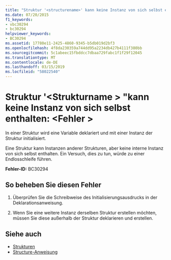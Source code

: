 ```yaml
---
title: "Struktur '<structurename>' kann keine Instanz von sich selbst enthalten: <error>"
ms.date: 07/20/2015
f1_keywords:
- vbc30294
- bc30294
helpviewer_keywords:
- BC30294
ms.assetid: 17780e11-2425-4860-9345-b5db019d2bf3
ms.openlocfilehash: 4f8da230359a744dd95a2234db427b4111f380bb
ms.sourcegitcommit: 5c1abeec15fbddcc7dbaa729fabc1f1f29f12045
ms.translationtype: MT
ms.contentlocale: de-DE
ms.lasthandoff: 03/15/2019
ms.locfileid: "58022540"
---
```

# <a name="structure-structurename-cannot-contain-an-instance-of-itself-error"></a>Struktur '\<Strukturname > "kann keine Instanz von sich selbst enthalten: \<Fehler >
In einer Struktur wird eine Variable deklariert und mit einer Instanz der Struktur initialisiert.  
  
 Eine Struktur kann Instanzen anderer Strukturen, aber keine interne Instanz von sich selbst enthalten. Ein Versuch, dies zu tun, würde zu einer Endlosschleife führen.  
  
 **Fehler-ID:** BC30294  
  
## <a name="to-correct-this-error"></a>So beheben Sie diesen Fehler  
  
1.  Überprüfen Sie die Schreibweise des Initialisierungsausdrucks in der Deklarationsanweisung.  
  
2.  Wenn Sie eine weitere Instanz derselben Struktur erstellen möchten, müssen Sie diese außerhalb der Struktur deklarieren und erstellen.  
  
## <a name="see-also"></a>Siehe auch

- [Strukturen](../../visual-basic/programming-guide/language-features/data-types/structures.md)
- [Structure-Anweisung](../../visual-basic/language-reference/statements/structure-statement.md)
